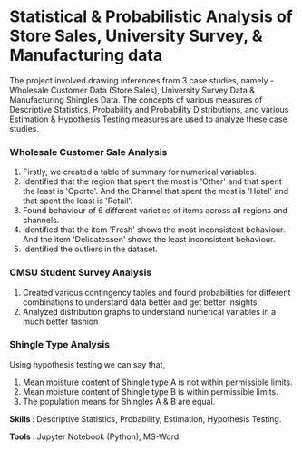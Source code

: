 # Statistical & Probabilistic Analysis of Store Sales, University Survey, & Manufacturing data
The project involved drawing inferences from 3 case studies, namely - Wholesale Customer Data (Store Sales), University Survey Data & Manufacturing Shingles Data. The concepts of various measures of Descriptive Statistics, Probability and Probability Distributions, and various Estimation & Hypothesis Testing measures are used to analyze these case studies.

### Wholesale Customer Sale Analysis
1) Firstly, we created a table of summary for numerical variables.
2) Identified that the region that spent the most is 'Other' and that spent the least is 'Oporto'. And the Channel that spent the most is 'Hotel' and that spent the least is 'Retail'.
3) Found behaviour of 6 different varieties of items across all regions and channels.
4) Identified that the item 'Fresh' shows the most inconsistent behaviour. And the item 'Delicatessen' shows the least inconsistent behaviour.
5) Identified the outliers in the dataset.

### CMSU Student Survey Analysis
1) Created various contingency tables and found probabilities for different combinations to understand data better and get better insights.
2) Analyzed distribution graphs to understand numerical variables in a much better fashion

### Shingle Type Analysis
Using hypothesis testing we can say that,
1) Mean moisture content of Shingle type A is not within permissible limits.
2) Mean moisture content of Shingle type B is within permissible limits.
3) The population means for Shingles A & B are equal.

<B> Skills </B>: Descriptive Statistics, Probability, Estimation, Hypothesis Testing.

<B> Tools </B>: Jupyter Notebook (Python), MS-Word.
